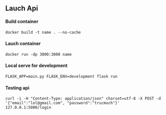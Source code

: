 ## Lauch Api

#### Build container
`
    docker build -t name . --no-cache
`

#### Lauch container

`
  docker run -dp 3000:3000 name
`

#### Local serve for development
`
FLASK_APP=main.py FLASK_ENV=development flask run
`

#### Testing api
`
curl -i -H "Content-Type: application/json" charset=utf-8 -X POST -d '{"email":"lol@gmail.com", "password":"trucmuch"}' 127.0.0.1:5000/login
`